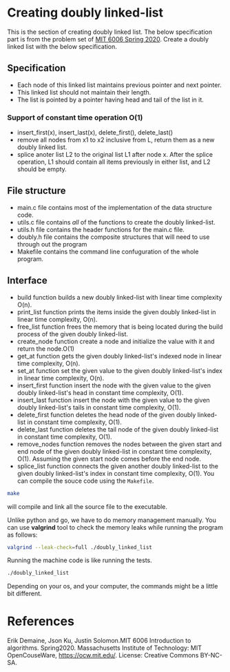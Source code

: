 # Creating doubly linked-list
This is the section of creating doubly linked list. The below specification part is from the problem set of [MIT 6006 Spring 2020](https://ocw.mit.edu/courses/6-006-introduction-to-algorithms-spring-2020/resources/mit6_006s20_ps1-questions/).
Create a doubly linked list with the below specification.

## Specification
- Each node of this linked list maintains previous pointer and next pointer.
- This linked list should not maintain their length.
- The list is pointed by a pointer having head and tail of the list in it.

### Support of constant time operation O(1)
* insert_first(x), insert_last(x), delete_first(), delete_last()
* remove all nodes from x1 to x2 inclusive from L, return them as a new doubly linked list.
* splice anoter list L2 to the original list L1 after node x. After the splice operation, L1 should contain all items previously in either list, and L2 should be empty.

## File structure
- main.c file contains most of the implementation of the data structure code.
- utils.c file contains *all* of the functions to create the doubly linked-list.
- utils.h file contains the header functions for the main.c file.
- doubly.h file contains the composite structures that will need to use through out the program
- Makefile contains the command line confuguration of the whole program.

## Interface
- build function builds a new doubly linked-list with linear time complexity O(n).
- print_list function prints the items inside the given doubly linked-list in linear time complexity, O(n).
- free_list function frees the memory that is being located during the build process of the given doubly linked-list.
- create_node function create a node and initialize the value with it and return the node.O(1)
- get_at function gets the given doubly linked-list's indexed node in linear time complexity, O(n).
- set_at function set the given value to the given doubly linked-list's index in linear time complexity, O(n).
- insert_first function insert the node with the given value to the given doubly linked-list's head in constant time complexity, O(1).
- insert_last function insert the node with the given value to the given doubly linked-list's tails in constant time complexity, O(1).
- delete_first function deletes the head node of the given doubly linked-list in constant time complexity, O(1).
- delete_last function deletes the tail node of the given doubly linked-list in constant time complexity, O(1).
- remove_nodes function removes the nodes between the given start and end node of the given doubly linked-list in constant time complexity, O(1). Assuming the given start node comes before the end node.
- splice_list function connects the given another doubly linked-list to the given doubly linked-list's index in constant time complexity, O(1). 
You can compile the souce code using the `Makefile`.
```bash
make
```
will compile and link all the source file to the executable.

Unlike python and go, we have to do memory management manually. You can use **valgrind** tool to check the memory leaks while running the program as follows:
```bash
valgrind --leak-check=full ./doubly_linked_list
```
Running the machine code is like running the tests.
```bash
./doubly_linked_list
```
Depending on your os, and your computer, the commands might be a little bit different.

# References

Erik Demaine, Json Ku, Justin Solomon.MIT 6006 Introduction to algorithms. Spring2020. Massachusetts Institute of Technology: MIT OpenCouseWare, https://ocw.mit.edu/. License: Creative Commons BY-NC-SA.

